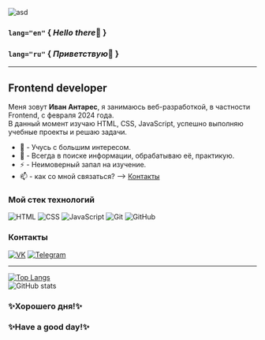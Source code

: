 ![asd](https://media.giphy.com/media/v1.Y2lkPTc5MGI3NjExbXd5dGVpdGI2dWFqcGQ4b3QxZ3V6ZmRtbnhoY3E2dG15NnJ6bXk3aSZlcD12MV9pbnRlcm5hbF9naWZfYnlfaWQmY3Q9Zw/VPpkvgTIJ817dfQOXI/giphy.gif)

### `lang="en"`  { *Hello there*👋 }
### `lang="ru"`  { *Приветствую*👋 }
___

## Frontend developer

Меня зовут **Иван Антарес**, я занимаюсь веб-разработкой, в частности Frontend, c февраля 2024 года.  
В данный момент изучаю HTML, CSS, JavaScript, успешно выполняю учебные проекты и решаю задачи.
* 🌱 - Учусь с большим интересом.
* 🔭 - Всегда в поиске информации, обрабатываю её, практикую.
* ⚡ - Неимоверный запал на изучение.
* 📫 - как со мной связаться? --> [Контакты](https://github.com/Enz0tech#%D0%BA%D0%BE%D0%BD%D1%82%D0%B0%D0%BA%D1%82%D1%8B)
  
### Мой стек технологий
![HTML](https://img.shields.io/badge/-HTML-333?style=for-the-badge&logo=html5)
![CSS](https://img.shields.io/badge/-CSS-333?style=for-the-badge&logo=css3&logoColor=blue)
![JavaScript](https://img.shields.io/badge/-JavaScript-333?style=for-the-badge&logo=javascript)
![Git](https://img.shields.io/badge/-Git-333?style=for-the-badge&logo=Git)
![GitHub](https://img.shields.io/badge/-GitHub-333?style=for-the-badge&logo=GitHub)

### Контакты
[![VK](https://img.shields.io/badge/-VK-333?style=for-the-badge&logo=Vk&logoColor=27A0D9)](https://vk.com/enzotech)
[![Telegram](https://img.shields.io/badge/-Telegram-333?style=for-the-badge&logo=telegram&logoColor=27A0D9)](https://t.me/enzotech)
___

[![Top Langs](https://github-readme-stats.vercel.app/api/top-langs/?username=enz0tech&layout=compact&theme=dark)](https://github.com/anuraghazra/github-readme-stats)  
![GitHub stats](https://github-readme-stats.vercel.app/api?username=enz0tech&show_icons=true&hide=prs,issues,contribs&theme=dark)

### ✨Хорошего дня!✨
### ✨Have a good day!✨
